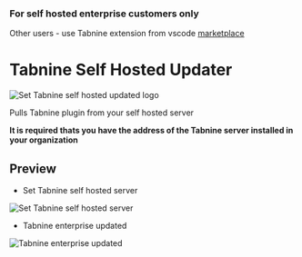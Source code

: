 ### For self hosted enterprise customers only
Other users - use Tabnine extension from vscode [marketplace](https://marketplace.visualstudio.com/items?itemName=TabNine.tabnine-vscode)
# Tabnine Self Hosted Updater
![Set Tabnine self hosted updated logo](https://github.com/codota/tabnine-vscode-self-hosted-updater/blob/main/logo.png)

Pulls Tabnine plugin from your self hosted server

__It is required thats you have the address of the Tabnine server installed in your organization__

## Preview

- Set Tabnine self hosted server

![Set Tabnine self hosted server](https://github.com/codota/tabnine-vscode-self-hosted-updater/blob/main/images/self-hosted-server-input.png)

- Tabnine enterprise updated

![Tabnine enterprise updated](https://github.com/codota/tabnine-vscode-self-hosted-updater/blob/main/images/tabnine-enterprise-updated.png)
